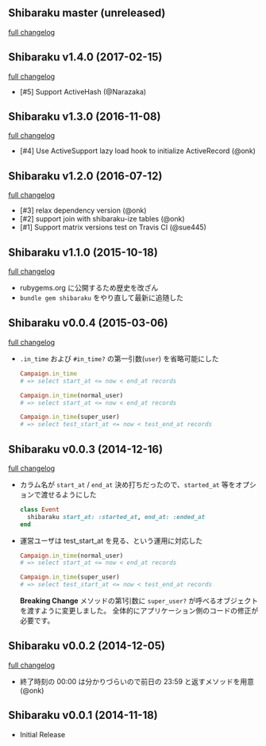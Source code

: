 ## Shibaraku master (unreleased)
[full changelog](https://github.com/onk/shibaraku/compare/v1.4.0...master)

## Shibaraku v1.4.0 (2017-02-15)
[full changelog](https://github.com/onk/shibaraku/compare/v1.3.0...v1.4.0)

*   [#5] Support ActiveHash (@Narazaka)


## Shibaraku v1.3.0 (2016-11-08)
[full changelog](https://github.com/onk/shibaraku/compare/v1.2.0...v1.3.0)

*   [#4] Use ActiveSupport lazy load hook to initialize ActiveRecord (@onk)

## Shibaraku v1.2.0 (2016-07-12)
[full changelog](https://github.com/onk/shibaraku/compare/v1.1.0...v1.2.0)

*   [#3] relax dependency version (@onk)
*   [#2] support join with shibaraku-ize tables (@onk)
*   [#1] Support matrix versions test on Travis CI (@sue445)


## Shibaraku v1.1.0 (2015-10-18)
[full changelog](https://github.com/onk/shibaraku/compare/v0.0.4...v1.1.0)

*   rubygems.org に公開するため歴史を改ざん
*   `bundle gem shibaraku` をやり直して最新に追随した


## Shibaraku v0.0.4 (2015-03-06)
[full changelog](https://github.com/onk/shibaraku/compare/v0.0.3...v0.0.4)

*   `.in_time` および `#in_time?` の第一引数(`user`) を省略可能にした

    ```ruby
    Campaign.in_time
    # => select start_at <= now < end_at records

    Campaign.in_time(normal_user)
    # => select start_at <= now < end_at records

    Campaign.in_time(super_user)
    # => select test_start_at <= now < test_end_at records
    ```


## Shibaraku v0.0.3 (2014-12-16)
[full changelog](https://github.com/onk/shibaraku/compare/v0.0.2...v0.0.3)

*   カラム名が `start_at` / `end_at` 決め打ちだったので、`started_at` 等をオプションで渡せるようにした

    ```ruby
    class Event
      shibaraku start_at: :started_at, end_at: :ended_at
    end
    ```

*   運営ユーザは test_start_at を見る、という運用に対応した

    ```ruby
    Campaign.in_time(normal_user)
    # => select start_at <= now < end_at records

    Campaign.in_time(super_user)
    # => select test_start_at <= now < test_end_at records
    ```

    **Breaking Change**
    メソッドの第1引数に `super_user?` が呼べるオブジェクトを渡すように変更しました。
    全体的にアプリケーション側のコードの修正が必要です。


## Shibaraku v0.0.2 (2014-12-05)

[full changelog](https://github.com/onk/shibaraku/compare/v0.0.1...v0.0.2)

* 終了時刻の 00:00 は分かりづらいので前日の 23:59 と返すメソッドを用意 (@onk)


## Shibaraku v0.0.1 (2014-11-18)

* Initial Release

